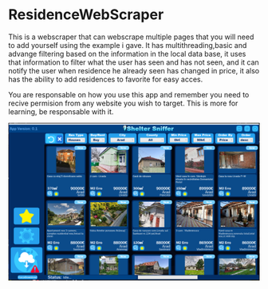 # ResidenceWebScraper

This is a webscraper that can webscrape multiple pages that you will need to add yourself using the example i gave.
It has multithreading,basic and advange filtering based on the information in the local data base, it uses that information to filter what the user has seen and has not seen, and it can notify the user when residence he already seen has changed in price, it also has the ability to add residences to favorite for easy acces.

You are responsable on how you use this app and remember you need to recive permision from any website you wish to target.
This is more for learning, be responsable with it.

![alt text](Assets/Thumb.png)

